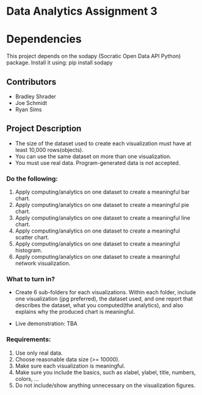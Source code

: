 # Data Analytics Assignment 3

# Dependencies

This project depends on the sodapy (Socratic Open Data API Python) package. Install it using:
pip install sodapy

## Contributors
- Bradley Shrader
- Joe Schmidt
- Ryan Sims

## Project Description

- The size of the dataset used to create each visualization must have at least 10,000 rows(objects). 
- You can use the same dataset on more than one visualization. 
- You must use real data. Program-generated data is not accepted.

### Do the following:
1. Apply computing/analytics on one dataset to create a meaningful bar chart.
2. Apply computing/analytics on one dataset to create a meaningful pie chart.
3. Apply computing/analytics on one dataset to create a meaningful line chart.
4. Apply computing/analytics on one dataset to create a meaningful scatter chart.
5. Apply computing/analytics on one dataset to create a meaningful histogram.
6. Apply computing/analytics on one dataset to create a meaningful network visualization.


### What to turn in?
- Create 6 sub-folders for each visualizations. Within each folder, include one visualization (jpg preferred), the dataset used, and one report that describes the dataset, what you computed(the analytics), and also explains why the produced chart is meaningful.

- Live demonstration: TBA

### Requirements:
1. Use only real data.
2. Choose reasonable data size (>= 10000).
3. Make sure each visualization is meaningful.
4. Make sure you include the basics, such as xlabel, ylabel, title, numbers, colors, ...
5. Do not include/show anything unnecessary on the visualization figures.
